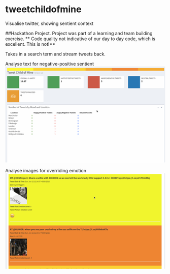 # tweetchildofmine
Visualise twitter, showing sentient context

##Hackathon Project. 
Project was part of a learning and team building exercise.
** Code quality not indicative of our day to day code, which is excellent. This is not!**

Takes in a search term and stream tweets back.

Analyse text for negative-positive sentient
![alt text](tweetchildofmine.gif "Summarize sentient as the tweets arrive")

Analyse images for overriding emotion
![alt text](tweetchildofmineimages.gif "Display an emoticon that matches the overriding emotion in the image")





